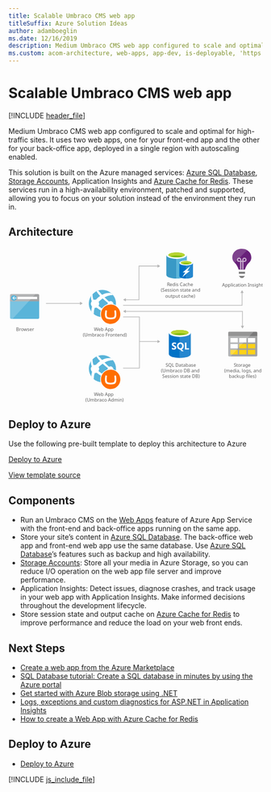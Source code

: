 ```yaml
---
title: Scalable Umbraco CMS web app
titleSuffix: Azure Solution Ideas
author: adamboeglin
ms.date: 12/16/2019
description: Medium Umbraco CMS web app configured to scale and optimal for high-traffic sites. It uses two web apps, one for your front-end app and the other for your back-office app, deployed in a single region with autoscaling enabled.
ms.custom: acom-architecture, web-apps, app-dev, is-deployable, 'https://azure.microsoft.com/solutions/architecture/medium-umbraco-web-app/'
---
```

# Scalable Umbraco CMS web app

[!INCLUDE [header_file](../header.md)]

Medium Umbraco CMS web app configured to scale and optimal for high-traffic sites. It uses two web apps, one for your front-end app and the other for your back-office app, deployed in a single region with autoscaling enabled.

This solution is built on the Azure managed services: [Azure SQL Database](https://azure.microsoft.com/services/sql-database/), [Storage Accounts](https://azure.microsoft.com/services/storage/), Application Insights and [Azure Cache for Redis](https://azure.microsoft.com/services/cache/). These services run in a high-availability environment, patched and supported, allowing you to focus on your solution instead of the environment they run in.

## Architecture

<svg class="architecture-diagram" aria-labelledby="medium-umbraco-web-app" height="403.089" viewbox="0 0 655.575 403.089"  xmlns="http://www.w3.org/2000/svg">
    <path fill="none" stroke="#B5B5B5" stroke-miterlimit="10" stroke-width="1.643" d="M96.803 144.728h88.827"/>
    <path fill="#B5B5B5" d="M184.432 148.824l7.092-4.096-7.092-4.095z"/>
    <path fill="none" stroke="#B5B5B5" stroke-miterlimit="10" stroke-width="1.643" d="M295.803 149.728h307v-33.172"/>
    <path fill="#B5B5B5" d="M606.899 117.754l-4.096-7.092-4.095 7.092z"/>
    <path fill="none" stroke="#B5B5B5" stroke-miterlimit="10" stroke-width="1.643" d="M295.803 179.728h42.144v131.958h-42.144M337.947 243.207h47.683"/>
    <path fill="#B5B5B5" d="M384.432 247.303l7.092-4.096-7.092-4.095z"/>
    <path fill="none" stroke="#B5B5B5" stroke-miterlimit="10" stroke-width="1.643" d="M301.698 135.346h35.105V48.454h48.827"/>
    <path fill="#B5B5B5" d="M302.896 139.442l-7.093-4.096 7.093-4.095zM384.432 52.55l7.092-4.096-7.092-4.095z"/>
    <path fill="none" stroke="#B5B5B5" stroke-miterlimit="10" stroke-width="1.643" d="M301.698 165.346h302.106v38.478"/>
    <path fill="#B5B5B5" d="M302.896 169.442l-7.093-4.096 7.093-4.095zM599.708 202.625l4.096 7.093 4.095-7.093z"/>
    <path d="M4.209 181.653a3.01 3.01 0 003.01 3.01H76.2a3.01 3.01 0 003.01-3.01V134.66h-75l-.001 46.993z" fill="#59B4D9"/>
    <path d="M76.2 120.713H7.219a3.009 3.009 0 00-3.01 3.008v15.943h75v-15.94a3.01 3.01 0 00-3.009-3.011s-.001 0 0 0" fill="#A0A1A2"/>
    <path d="M7.23 120.713a3.01 3.01 0 00-3.01 3.01v57.931a3.012 3.012 0 003.01 3.01h3.282l59.127-63.951H7.23z" fill="#FFF" opacity=".2"/>
    <path fill="#FFF" d="M23.494 127.881H74v5.913H23.494z"/>
    <path d="M21.174 130.737a7.317 7.317 0 11-14.634-.004 7.317 7.317 0 0114.634.004" fill="#59B4D9"/>
    <path fill="#FFF" d="M13.083 131.561l3.319 3.504h-1.801l-4.439-4.227 4.422-4.227h1.797l-3.298 3.483h8.089v1.467z"/>
    <text fill="#5D5D5D" font-family="'Segoe UI'" font-size="12" transform="translate(19.615 215.904)">
        Browser
    </text>
    <path fill="none" d="M0 115.383h83.417v104.309H0z"/>
    <path d="M567.085 278.8a2.756 2.756 0 002.85 2.85h69.3a2.756 2.756 0 002.85-2.85v-49.65h-75v49.65z" fill="#A0A1A2"/>
    <path d="M639.235 217.754h-69.3a2.756 2.756 0 00-2.85 2.85v8.55h75V220.6a2.756 2.756 0 00-2.85-2.85" fill="#7A7A7A"/>
    <path fill="#FFF" d="M595.285 234.104h18.9v11.4h-18.9z"/>
    <path fill="#FCD116" d="M595.285 249.554h18.9v11.4h-18.9zM617.785 249.554h18.9v11.4h-18.9z"/>
    <path fill="#FFF" d="M617.785 234.104h18.9v11.4h-18.9zM572.785 234.104h18.9v11.4h-18.9zM572.785 249.554h18.9v11.4h-18.9z"/>
    <path fill="#FCD116" d="M572.785 264.854h18.9v11.4h-18.9zM595.285 264.854h18.9v11.4h-18.9zM617.785 264.854h18.9v11.4h-18.9z"/>
    <path d="M569.935 217.754a3.065 3.065 0 00-2.85 2.85v58.2a3.065 3.065 0 002.85 2.85h3.15l59.4-63.9h-62.55z" fill="#FFF" opacity=".2"/>
    <text fill="#5D5D5D" font-family="'Segoe UI'" font-size="12" transform="translate(581.563 308.072)">
        S
    </text>
    <text fill="#5D5D5D" font-family="'Segoe UI'" font-size="12" transform="translate(587.551 308.072)">
        torage
    </text>
    <text fill="#5D5D5D" font-family="'Segoe UI'" font-size="12" transform="translate(556.842 322.472)">
        (media, logs, and
    </text>
    <text fill="#5D5D5D" font-family="'Segoe UI'" font-size="12" transform="translate(568.737 336.872)">
        backup files)
    </text>
    <path fill="none" d="M562.876 216.399h83.417v123.885h-83.417z"/>
    <path d="M626.569 25.962v-.451c0-11.57-9.918-21.187-22.089-21.338-.3-.451-7.213.15-7.213.15-10.967 1.353-19.535 10.519-19.535 21.188 0 .3-1.2 8.715 7.363 15.778 3.907 3.456 7.964 12.773 8.565 15.477l.451.9h15.928l.451-.9c.6-2.7 4.809-12.021 8.565-15.327 8.566-7.213 7.514-15.177 7.514-15.477z" fill="#68217A"/>
    <path fill="#7A7A7A" d="M594.412 63.077h15.928v5.109h-15.928zM599.371 79.006h5.86l4.959-5.26h-15.778z"/>
    <path d="M606.283 56.917h-3.005V37.833h-2.555v18.933h-3.005V37.833h-2.555a5.646 5.646 0 01-5.56-5.56 5.56 5.56 0 0111.12 0v2.555h2.555v-2.555a5.56 5.56 0 115.56 5.56h-2.555v19.084zm-11.12-27.2a2.533 2.533 0 00-2.555 2.511v.044a2.633 2.633 0 002.555 2.555h2.555v-2.554a2.745 2.745 0 00-2.555-2.555v-.001zm13.674 0a2.633 2.633 0 00-2.555 2.555v2.555h2.555a2.633 2.633 0 002.555-2.555 2.533 2.533 0 00-2.512-2.554h-.043v-.001z" fill="#FFF" opacity=".65"/>
    <path d="M604.48 4.173c-.3-.451-7.213.15-7.213.15-10.967 1.353-19.535 10.519-19.535 21.188 0 .3-1.052 7.664 5.86 14.426L616.05 7.479a22.074 22.074 0 00-11.57-3.306z" fill="#FFF" opacity=".15"/>
    <text fill="#5D5D5D" font-family="'Segoe UI'" font-size="12" transform="translate(551.185 101.317)">
        Application Insights
    </text>
    <path fill="none" d="M570.785 0h63.9v104.309h-63.9z"/>
    <g>
        <path d="M407.387 20.243v50.845c0 5.352 11.831 9.577 26.338 9.577V20.243h-26.338z" fill="#3999C6"/>
        <path d="M433.444 80.666h.423c14.648 0 26.338-4.225 26.338-9.577V20.243h-26.761v60.423z" fill="#59B4D9"/>
        <path d="M460.2 20.243c0 5.211-11.831 9.577-26.338 9.577s-26.479-4.366-26.479-9.577 11.831-9.577 26.338-9.577 26.479 4.366 26.479 9.577" fill="#FFF"/>
        <path d="M454.852 19.68c0 3.521-9.437 6.338-20.986 6.338s-21.127-2.818-21.127-6.338 9.437-6.338 20.986-6.338 21.127 2.817 21.127 6.338" fill="#7FBA00"/>
        <path d="M450.345 23.482c2.817-1.127 4.366-2.394 4.366-3.8 0-3.521-9.437-6.338-20.986-6.338s-20.986 2.817-20.986 6.338c0 1.408 1.69 2.817 4.366 3.8 3.8-1.549 9.859-2.394 16.62-2.394s12.817.986 16.62 2.394" fill="#B8D432"/>
        <path d="M440.908 40.384v33.944c0 3.521 7.887 6.338 17.606 6.338V40.384h-17.606z" fill="#0072C6"/>
        <path d="M458.232 80.666h.282c9.718 0 17.606-2.817 17.606-6.338V40.384h-17.888v40.282z" fill="#0072C6"/>
        <path d="M458.232 80.666h.282c9.718 0 17.606-2.817 17.606-6.338V40.384h-17.888v40.282z" fill="#FFF" opacity=".15"/>
        <path d="M476.12 40.384c0 3.521-7.887 6.338-17.606 6.338s-17.606-2.817-17.606-6.338 7.887-6.338 17.606-6.338 17.606 2.817 17.606 6.338" fill="#FFF"/>
        <path d="M472.458 39.961c0 2.254-6.338 4.225-13.944 4.225s-13.944-1.831-13.944-4.225c0-2.254 6.338-4.225 13.944-4.225s13.944 1.972 13.944 4.225" fill="#7FBA00"/>
        <path d="M469.5 42.5c1.831-.7 2.958-1.549 2.958-2.535 0-2.254-6.338-4.225-13.944-4.225-7.746 0-13.944 1.831-13.944 4.225 0 .986 1.127 1.831 2.958 2.535a36.542 36.542 0 0121.972 0" fill="#B8D432"/>
        <path fill="#FFF" d="M468.091 60.947l-19.577 16.197 7.606-12.535h-6.62l19.577-16.056-7.605 12.394z"/>
    </g>
    <text fill="#5D5D5D" font-family="'Segoe UI'" font-size="12" transform="translate(409.109 100.638)">
        R
    </text>
    <text fill="#5D5D5D" font-family="'Segoe UI'" font-size="12" transform="translate(415.935 100.638)">
        edis Cache
    </text>
    <text fill="#5D5D5D" font-family="'Segoe UI'" font-size="12" transform="translate(393.245 115.038)">
        (Session state and
    </text>
    <text fill="#5D5D5D" font-family="'Segoe UI'" font-size="12" transform="translate(404.424 129.438)">
        output cache)
    </text>
    <path fill="none" d="M398.903 7.177h83.417V134.66h-83.417z"/>
    <g>
        <path d="M413.85 220.829v54.507c0 5.659 12.667 10.247 28.291 10.247v-64.754H413.85z" fill="#0072C6"/>
        <path d="M441.753 285.582h.388c15.624 0 28.291-4.586 28.291-10.246v-54.507h-28.679v64.753z" fill="#0072C6"/>
        <path d="M441.753 285.582h.388c15.624 0 28.291-4.586 28.291-10.246v-54.507h-28.679v64.753z" fill="#FFF" opacity=".15"/>
        <path d="M470.432 220.829c0 5.659-12.667 10.246-28.291 10.246s-28.291-4.587-28.291-10.246 12.667-10.246 28.291-10.246 28.291 4.587 28.291 10.246" fill="#FFF"/>
        <path d="M464.648 220.239c0 3.736-10.077 6.761-22.507 6.761s-22.508-3.025-22.508-6.761 10.078-6.761 22.508-6.761 22.507 3.026 22.507 6.761" fill="#7FBA00"/>
        <path d="M459.933 224.371c2.946-1.143 4.717-2.574 4.717-4.128 0-3.736-10.077-6.762-22.508-6.762s-22.507 3.026-22.507 6.762c0 1.555 1.771 2.986 4.717 4.128 4.115-1.6 10.545-2.628 17.79-2.628s13.674 1.031 17.792 2.628" fill="#B8D432"/>
        <path d="M433.156 258.664a4.644 4.644 0 01-1.843 3.935 8.265 8.265 0 01-5.091 1.395 9.687 9.687 0 01-4.62-1v-3.985a7.13 7.13 0 004.718 1.819 3.216 3.216 0 001.925-.5c.435-.297.691-.794.679-1.321a1.847 1.847 0 00-.654-1.407 12.044 12.044 0 00-2.658-1.544c-2.723-1.277-4.084-3.02-4.084-5.229a4.72 4.72 0 011.781-3.854 7.268 7.268 0 014.731-1.451 11.818 11.818 0 014.334.685v3.722a7.067 7.067 0 00-4.109-1.245 3.044 3.044 0 00-1.829.491 1.55 1.55 0 00-.672 1.313 1.875 1.875 0 00.542 1.389 8.775 8.775 0 002.222 1.339 11.005 11.005 0 013.568 2.4 4.477 4.477 0 011.06 3.048zM452.366 254.631a10.183 10.183 0 01-1.432 5.466 7.64 7.64 0 01-4.033 3.25l5.179 4.794h-5.229l-3.7-4.146a8.672 8.672 0 01-4.29-1.257 7.883 7.883 0 01-2.951-3.206 9.833 9.833 0 01-1.04-4.539 10.6 10.6 0 011.13-4.95 7.997 7.997 0 013.168-3.343 9.256 9.256 0 014.682-1.17 8.62 8.62 0 014.414 1.134 7.728 7.728 0 013.025 3.224 10.186 10.186 0 011.077 4.743zm-4.232.225a6.988 6.988 0 00-1.183-4.29 3.829 3.829 0 00-3.238-1.576 4.066 4.066 0 00-3.349 1.58 7.685 7.685 0 00-.026 8.385 3.961 3.961 0 003.274 1.562 4.015 4.015 0 003.3-1.512 6.418 6.418 0 001.222-4.149zM465.949 263.683h-10.632V245.83h4.021v14.591h6.611z" fill="#FFF"/>
    </g>
    <text fill="#5D5D5D" font-family="'Segoe UI'" font-size="12" transform="translate(405.353 307.831)">
        SQL Database
    </text>
    <text fill="#5D5D5D" font-family="'Segoe UI'" font-size="12" transform="translate(393.53 322.231)">
        (Umbraco DB and
    </text>
    <text fill="#5D5D5D" font-family="'Segoe UI'" font-size="12" transform="translate(396.813 336.631)">
        Session state DB)
    </text>
    <path fill="none" d="M406.425 208.84h73.217v131.445h-73.217z"/>
    <g>
        <path d="M263.679 172.85c-15.344 11.751-37.308 8.838-49.058-6.506s-8.838-37.308 6.506-49.058 37.308-8.838 49.058 6.506l.012.016c11.756 15.245 8.927 37.133-6.318 48.889l-.2.153" fill="#59B4D9"/>
        <path d="M257.249 151.2a7.54 7.54 0 0010.557 1.406c.172-.132.305-.291.462-.433 3.373 2.376 5.715 3.944 7.035 4.843.365-.983.678-1.984.938-3-1.394-1.037-3.28-2.489-6.006-4.7a7.476 7.476 0 00-10.732-9.167c-3.564-3.2-7.48-6.863-11.61-10.966 12.831-6.9 21.946-5.89 21.946-5.89a35.143 35.143 0 00-5.048-5.176c-5.411-.836-13.817-.742-23.421 4.367-3.2-3.35-6.459-6.95-9.776-10.8a32.549 32.549 0 00-4.637 1.886 75.379 75.379 0 009.456 11.991l.024.024a64.824 64.824 0 00-9.722 8.421c-.406.433-.8.868-1.179 1.3a10.566 10.566 0 00-5.764.395c-3.17-6.839-2.915-12.333-2.414-15.165a36.934 36.934 0 00-3.769 4.574 22.417 22.417 0 001.379 14.133 10.553 10.553 0 00-.007 12.814c.244.314.506.615.783.9a53.029 53.029 0 00-2.044 12.265c.332.451.332.815.661 1.254a35.507 35.507 0 005.824 5.611 38.57 38.57 0 012.4-15.921 10.507 10.507 0 004.876-.792c.9.788 1.834 1.585 2.835 2.4a58.343 58.343 0 0010.2 6.5 6.918 6.918 0 0011.131 6.212 6.88 6.88 0 001.551-1.7 62.473 62.473 0 0013.728 1.427c.54 0 3.048-3.41 4.484-5.524-2.148.449-8.516 1.324-17.22-1.176a6.878 6.878 0 00-10.522-4.358 65.635 65.635 0 01-9.461-6.286 62.55 62.55 0 01-1.9-1.565 10.61 10.61 0 00.445-10.57c.4-.4.794-.8 1.219-1.2a76.938 76.938 0 019.127-7.384c-.115-.106-.218-.218-.33-.326.113.1.22.213.335.318 4.369 4.04 9 7.869 13.39 11.291a7.486 7.486 0 00.776 7.767z" fill="#FFF"/>
    </g>
    <circle cx="263.679" cy="172.707" fill="#FFF" r="27"/>
    <text fill="#5D5D5D" font-family="'Segoe UI'" font-size="12" transform="translate(220.835 215.576)">
        W
    </text>
    <text fill="#5D5D5D" font-family="'Segoe UI'" font-size="12" transform="translate(231.575 215.576)">
        eb App
    </text>
    <text fill="#5D5D5D" font-family="'Segoe UI'" font-size="12" transform="translate(191.904 229.976)">
        (Umbraco Frontend)
    </text>
    <path d="M238.679 172.737c.017-13.807 11.224-24.986 25.031-24.969 13.807.017 24.986 11.224 24.969 25.031-.017 13.795-11.205 24.969-25 24.969-13.815-.008-25.008-11.215-25-25.03v-.001zm24.492 8.561a24.565 24.565 0 01-5.775-.521 4.42 4.42 0 01-3.158-2.538 15.306 15.306 0 01-.824-6.025c.01-1.42.099-2.838.265-4.248.164-1.371.328-2.504.491-3.4l.172-.888a.508.508 0 00-.415-.58l-3.231-.5a.508.508 0 00-.575.385c-.053.207-.087.361-.184.853a56.828 56.828 0 00-.544 3.207 41.987 41.987 0 00-.364 4.424 22.907 22.907 0 000 3.1 15.043 15.043 0 001.411 6.557 7.465 7.465 0 004.387 3.53 26.906 26.906 0 008.613 1.054h.478a26.906 26.906 0 008.613-1.054 7.465 7.465 0 004.387-3.53 15.057 15.057 0 001.411-6.557c.07-1.032.07-2.068 0-3.1a41.987 41.987 0 00-.364-4.424 55.782 55.782 0 00-.544-3.207c-.1-.492-.13-.646-.183-.853a.51.51 0 00-.581-.385l-3.23.5a.508.508 0 00-.416.58l.172.888c.163.893.327 2.027.491 3.4.167 1.41.255 2.828.265 4.248a15.324 15.324 0 01-.824 6.025 4.42 4.42 0 01-3.158 2.538 24.565 24.565 0 01-5.775.521h-1.011z" fill="#FF6E00"/>
    <path fill="none" d="M201.955 107.507h88.724v126.597h-88.724z"/>
    <g>
        <path d="M263.679 341.035c-15.344 11.751-37.308 8.838-49.058-6.506-11.751-15.344-8.838-37.308 6.506-49.058s37.308-8.838 49.058 6.506l.012.016c11.756 15.245 8.927 37.133-6.318 48.889l-.2.153" fill="#59B4D9"/>
        <path d="M257.249 319.39a7.54 7.54 0 0010.557 1.406c.172-.132.305-.291.462-.433 3.373 2.376 5.715 3.944 7.035 4.843.365-.983.678-1.984.938-3-1.394-1.037-3.28-2.489-6.006-4.7a7.476 7.476 0 00-10.732-9.167c-3.564-3.2-7.48-6.863-11.61-10.966 12.831-6.9 21.946-5.89 21.946-5.89a35.143 35.143 0 00-5.048-5.176c-5.411-.836-13.817-.742-23.421 4.367-3.2-3.35-6.459-6.95-9.776-10.8a32.549 32.549 0 00-4.637 1.886 75.379 75.379 0 009.456 11.991l.024.024a64.824 64.824 0 00-9.722 8.421c-.406.433-.8.868-1.179 1.3a10.566 10.566 0 00-5.764.395c-3.17-6.839-2.915-12.333-2.414-15.165a36.934 36.934 0 00-3.769 4.574 22.417 22.417 0 001.379 14.133 10.553 10.553 0 00-.007 12.814c.244.314.506.615.783.9a53.029 53.029 0 00-2.044 12.265c.332.451.332.815.661 1.254a35.507 35.507 0 005.824 5.611 38.57 38.57 0 012.4-15.921 10.507 10.507 0 004.876-.792c.9.788 1.834 1.585 2.835 2.4a58.343 58.343 0 0010.2 6.5 6.918 6.918 0 0011.131 6.212 6.88 6.88 0 001.551-1.7A62.417 62.417 0 00266.9 338.4c.54 0 3.048-3.41 4.484-5.524-2.148.449-8.516 1.324-17.22-1.176a6.878 6.878 0 00-10.522-4.358 65.635 65.635 0 01-9.461-6.286 62.55 62.55 0 01-1.9-1.565 10.61 10.61 0 00.445-10.57c.4-.4.794-.8 1.219-1.2a76.938 76.938 0 019.127-7.384c-.115-.106-.218-.218-.33-.326.113.1.22.213.335.318 4.369 4.04 9 7.869 13.39 11.291a7.486 7.486 0 00.782 7.77z" fill="#FFF"/>
    </g>
    <circle cx="263.679" cy="340.892" fill="#FFF" r="27"/>
    <text fill="#5D5D5D" font-family="'Segoe UI'" font-size="12" transform="translate(220.835 383.756)">
        W
    </text>
    <text fill="#5D5D5D" font-family="'Segoe UI'" font-size="12" transform="translate(231.575 383.756)">
        eb App
    </text>
    <text fill="#5D5D5D" font-family="'Segoe UI'" font-size="12" transform="translate(198.511 398.156)">
        (Umbraco Admin)
    </text>
    <path d="M238.679 340.86c.017-13.807 11.224-24.986 25.031-24.969 13.807.017 24.986 11.224 24.969 25.031-.017 13.795-11.205 24.969-25 24.969-13.815-.008-25.008-11.215-25-25.03v-.001zm24.492 8.561a24.565 24.565 0 01-5.775-.521 4.42 4.42 0 01-3.158-2.538 15.306 15.306 0 01-.824-6.025c.01-1.42.099-2.838.265-4.248.164-1.371.328-2.504.491-3.4l.172-.888a.508.508 0 00-.415-.58l-3.231-.5a.508.508 0 00-.575.385c-.053.207-.087.361-.184.853a56.828 56.828 0 00-.544 3.207 41.987 41.987 0 00-.364 4.424 22.907 22.907 0 000 3.1 15.043 15.043 0 001.411 6.557 7.465 7.465 0 004.387 3.53 26.906 26.906 0 008.613 1.054h.478a26.906 26.906 0 008.613-1.054 7.465 7.465 0 004.387-3.53 15.057 15.057 0 001.411-6.557c.07-1.032.07-2.068 0-3.1a41.987 41.987 0 00-.364-4.424 55.782 55.782 0 00-.544-3.207c-.1-.492-.13-.646-.183-.853a.51.51 0 00-.581-.385l-3.23.5a.508.508 0 00-.416.58l.172.888c.163.893.327 2.027.491 3.4.167 1.41.255 2.828.265 4.248a15.324 15.324 0 01-.824 6.025 4.42 4.42 0 01-3.158 2.538 24.565 24.565 0 01-5.775.521h-1.011z" fill="#FF6E00"/>
    <path fill="none" d="M201.955 274.299h88.724v126.597h-88.724z"/>
</svg>

## Deploy to Azure

Use the following pre-built template to deploy this architecture to Azure

[Deploy to Azure](https://portal.azure.com/#create/Microsoft.Template/uri/https%3A%2F%2Fraw.githubusercontent.com%2FAzure%2Fazure-quickstart-templates%2Fmaster%2Fumbraco-cms-webapp-redis-cache%2Fazuredeploy.json)

[View template source](https://azure.microsoft.com/resources/templates/umbraco-cms-webapp-redis-cache/)

## Components
* Run an Umbraco CMS on the [Web Apps](https://azure.microsoft.com/services/app-service/web/) feature of Azure App Service with the front-end and back-office apps running on the same app.
* Store your site’s content in [Azure SQL Database](https://azure.microsoft.com/services/sql-database/). The back-office web app and front-end web app use the same database. Use [Azure SQL Database](https://azure.microsoft.com/services/sql-database/)’s features such as backup and high availability.
* [Storage Accounts](https://azure.microsoft.com/services/storage/): Store all your media in Azure Storage, so you can reduce I/O operation on the web app file server and improve performance.
* Application Insights: Detect issues, diagnose crashes, and track usage in your web app with Application Insights. Make informed decisions throughout the development lifecycle.
* Store session state and output cache on [Azure Cache for Redis](https://azure.microsoft.com/services/cache/) to improve performance and reduce the load on your web front ends.

## Next Steps
* [Create a web app from the Azure Marketplace](/api/Redirect/documentation/articles/app-service-web-create-web-app-from-marketplace/)
* [SQL Database tutorial: Create a SQL database in minutes by using the Azure portal](/api/Redirect/documentation/articles/sql-database-get-started/)
* [Get started with Azure Blob storage using .NET](/api/Redirect/documentation/articles/storage-dotnet-how-to-use-blobs/)
* [Logs, exceptions and custom diagnostics for ASP.NET in Application Insights](/api/Redirect/documentation/articles/app-insights-search-diagnostic-logs/)
* [How to create a Web App with Azure Cache for Redis](/api/Redirect/documentation/articles/cache-web-app-howto/)

## Deploy to Azure
* [Deploy to Azure](https://portal.azure.com/#create/Microsoft.Template/uri/https%3A%2F%2Fraw.githubusercontent.com%2FAzure%2Fazure-quickstart-templates%2Fmaster%2Fumbraco-cms-webapp-redis-cache%2Fazuredeploy.json)

[!INCLUDE [js_include_file](../../_js/index.md)]
